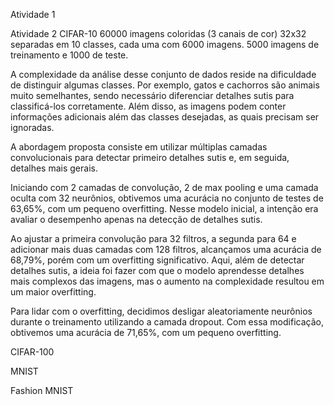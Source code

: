 Atividade 1


Atividade 2
CIFAR-10
60000 imagens coloridas (3 canais de cor) 32x32 separadas em 10 classes, cada uma com 6000 imagens. 5000 imagens de treinamento e 1000 de teste.

A complexidade da análise desse conjunto de dados reside na dificuldade de distinguir algumas classes. Por exemplo, gatos e cachorros são animais muito semelhantes, sendo necessário diferenciar detalhes sutis para classificá-los corretamente. Além disso, as imagens podem conter informações adicionais além das classes desejadas, as quais precisam ser ignoradas.

A abordagem proposta consiste em utilizar múltiplas camadas convolucionais para detectar primeiro detalhes sutis e, em seguida, detalhes mais gerais.

Iniciando com 2 camadas de convolução, 2 de max pooling e uma camada oculta com 32 neurônios, obtivemos uma acurácia no conjunto de testes de 63,65%, com um pequeno overfitting. Nesse modelo inicial, a intenção era avaliar o desempenho apenas na detecção de detalhes sutis.

Ao ajustar a primeira convolução para 32 filtros, a segunda para 64 e adicionar mais duas camadas com 128 filtros, alcançamos uma acurácia de 68,79%, porém com um overfitting significativo. Aqui, além de detectar detalhes sutis, a ideia foi fazer com que o modelo aprendesse detalhes mais complexos das imagens, mas o aumento na complexidade resultou em um maior overfitting.

Para lidar com o overfitting, decidimos desligar aleatoriamente neurônios durante o treinamento utilizando a camada dropout. Com essa modificação, obtivemos uma acurácia de 71,65%, com um pequeno overfitting.

CIFAR-100


MNIST


Fashion MNIST

    
